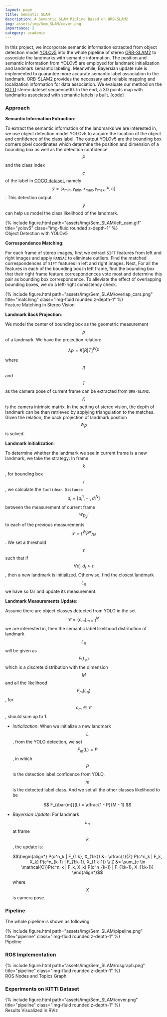 ```yaml
---
layout: page
title: Semantic SLAM
description: A Semantic SLAM Pipline Based on ORB-SLAM2 
img: assets/img/Sem_SLAM/cover.png
importance: 2
category: academic
---
```


In this project, we incorporate semantic information extracted from object detection model [YOLOv5](https://pytorch.org/hub/ultralytics_yolov5/) into the whole pipeline of stereo [ORB-SLAM2](https://github.com/raulmur/ORB_SLAM2) to associate the landmarks with semantic information. The position and semantic information from YOLOv5 are employed for landmark initialization and landmark semantic labeling. Meanwhile, Bayersian update rule is implemented to guarantee more accurate semantic label association to the landmark. ORB-SLAM2 provides the necessary and reliable mapping and localization information for data association. We evaluate our method on the [KITTI](https://www.cvlibs.net/datasets/kitti/eval_odometry.php) stereo dateset sequence00. In the end, a 3D points map with landmarks associated with semantic labels is built. [[code]](https://github.com/Alexander-guo/ese650-final-project)

### Approach

__Semantic Information Extraction__:

To extract the semantic information of the landmarks we are interested in, we use object detection model YOLOv5 to acquire the location of the object and confidence of the class label. The output YOLOv5 are the bounding box corners pixel coordinates which determine the position and dimension of a bounding box as well as the detection confidence $$ P $$  and the class index $$ c $$ of the label in [COCO dataset](https://cocodataset.org/#home), namely $$ \hat{y} = [x_{\min}, y_{\min}, x_{\max}, y_{\max}, P, c] $$. This detection output $$ \hat{y} $$ can help us model the class likelihood of the landmark.

<div class="row justify-content-sm-center">
    <div class="col-sm-10 mt-3 mt-md-0">
        {% include figure.html path="assets/img/Sem_SLAM/left_cam.gif" title="yolov5" class="img-fluid rounded z-depth-1" %}
    </div>
</div>
<div class="caption">
    Object Detection with YOLOv5
</div>

__Correspondence Matching__:

For each frame of stereo images, first we extract `SIFT` features from left and right images and apply `RANSAC` to eliminate outliers. Find the matched correspondences of `SIFT` features in left and right images. Next, For all the features in each of the bounding box in left frame, find the bounding box that their right frame feature correspondences vote most and determine this pair as bounding box correspondence. To alleviate the effect of overlapping bounding boxes, we do a left-right consistency check.

<div class="row justify-content-sm-center">
    <div class="col-sm-12 mt-3 mt-md-0">
        {% include figure.html path="assets/img/Sem_SLAM/overlap_cars.png" title="matching" class="img-fluid rounded z-depth-1" %}
    </div>
</div>
<div class="caption">
    Feature Matching in Stereo Vision
</div>

__Landmark Back Projection__:

We model the center of bounding box as the geometric measurement $$ p $$ of a landmark. We have the projection relation:

$$ \lambda p = K [R | T] {^W}P $$

where $$R$$ and $$ T $$ as the camera pose of current frame can be extracted from `ORB-SLAM2`. $$K$$ is the camera intrinsic matrix.
In the setting of stereo vision, the depth of landmark can be then retrieved by applying triangulation to the matches. Given the relation, the back projection of landmark position $${^W}P$$ is solved. 

__Landmark Initialization__:

To determine whether the landmark we see in current frame is a new landmark, we take the strategy: In frame $$k$$, for bounding box $$i$$, we calculate the `Euclidean Distance` $$ d_i = [d^1_i, \cdots, d^N_i] $$ between the measurement of current frame $$ ^WP^i_k $$ to each of the previous measurements $$ \mathcal{P} = \{^WP^n \}_N $$. We set a threshold $$ \epsilon $$ such that if $$ \forall d_i, d_i > \epsilon $$, then a new landmark is initialized. Otherwise, find the closest landmark $$ L_n $$ we have so far and update its measurement.

__Landmark Measurements Update__:

Assume there are object classes detected from YOLO in the set $$ \mathcal{C} = \{c_m\}^M_{m=1} $$ we are interested in, then the semantic label likelihood distribution of landmark $$ L_n $$ will be given as $$ F(L_n) $$ which is a discrete distribution with the dimension $$ M $$ and all the likelihood $$ F_m(L_n) $$, for $$c_m \in \mathcal{C} $$, should sum up to 1. 

* _Initialization_:
    When we initialize a new landmark $$L$$, from the YOLO detection, we set $$ F_m(L) = P $$, in which $$ P $$ is the
    detection label confidence from YOLO, $$m$$ is the detected label class. And we set all the other classes likelihood to be

    $$ F_{\bar{m}}(L) = \dfrac{1 - P}{M - 1} $$

* _Bayersian Update_:
    For landmark $$ L_n $$ at frame $$ k $$, the update is:

    $$\begin{align*}
        P(c^n_k | F_{1:k}, X_{1:k}) &= \dfrac{1}{Z} P(c^n_k | F_k, X_k) P(c^n_{k-1} | F_{1:k-1}, X_{1:k-1}) \\
        Z &= \sum_{c \in \mathcal{C}}P(c^n_k | F_k, X_k) P(c^n_{k-1} | F_{1:k-1}, X_{1:k-1}) 
    \end{align*}$$

    where $$ X $$ is camera pose.

### Pipeline

The whole pipeline is shown as following:
<div class="row justify-content-sm-center">
    <div class="col-sm-12 mt-3 mt-md-0">
        {% include figure.html path="assets/img/Sem_SLAM/pipeline.png" title="pipeline" class="img-fluid rounded z-depth-1" %}
    </div>
</div>
<div class="caption">
    Pipeline
</div>

### ROS Implementation

<div class="row justify-content-sm-center">
    <div class="col-sm-12 mt-3 mt-md-0">
        {% include figure.html path="assets/img/Sem_SLAM/rosgraph.png" title="pipeline" class="img-fluid rounded z-depth-1" %}
    </div>
</div>
<div class="caption">
    ROS Nodes and Topics Graph
</div>

### Experiments on KITTI Dataset

<div class="row justify-content-sm-center">
    <div class="col-sm-12 mt-3 mt-md-0">
        {% include figure.html path="assets/img/Sem_SLAM/cover.png" title="pipeline" class="img-fluid rounded z-depth-1" %}
    </div>
</div>
<div class="caption">
    Results Visualized in RViz
</div>

<!-- The code is simple.
Just wrap your images with `<div class="col-sm">` and place them inside `<div class="row">` (read more about the <a href="https://getbootstrap.com/docs/4.4/layout/grid/">Bootstrap Grid</a> system).
To make images responsive, add `img-fluid` class to each; for rounded corners and shadows use `rounded` and `z-depth-1` classes.
Here's the code for the last row of images above: -->
